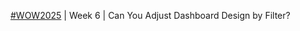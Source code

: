 [#WOW2025](https://workout-wednesday.com/2025w6tab/) | Week 6 | Can You Adjust Dashboard Design by Filter?
